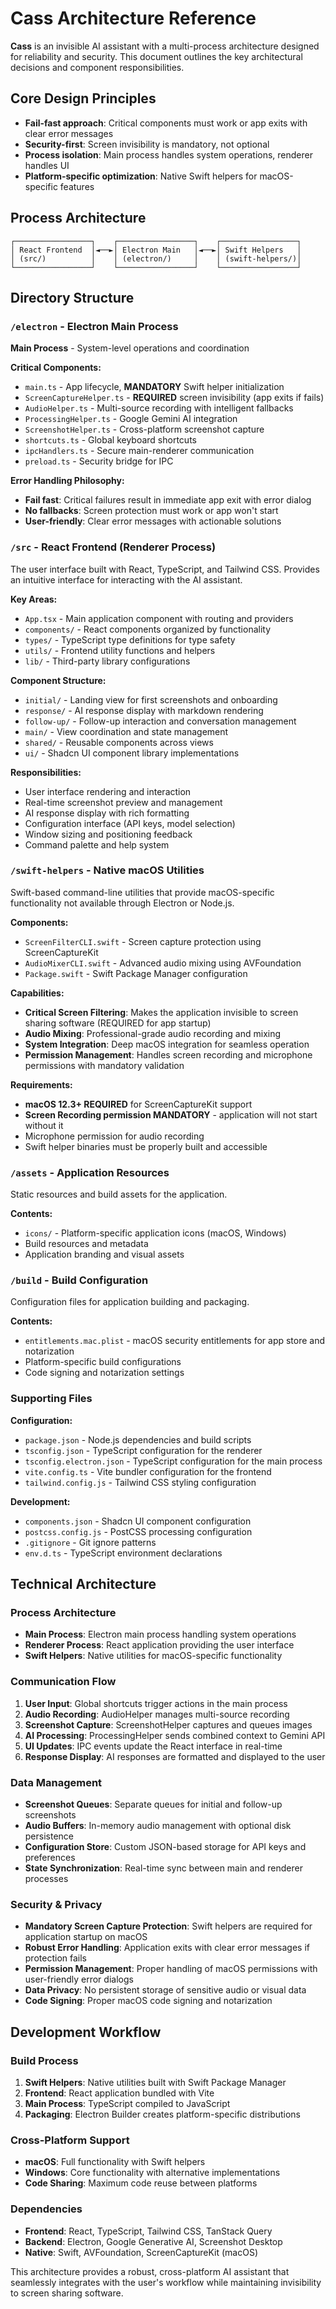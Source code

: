 # Cass Architecture Reference

**Cass** is an invisible AI assistant with a multi-process architecture designed for reliability and security. This document outlines the key architectural decisions and component responsibilities.

## Core Design Principles

- **Fail-fast approach**: Critical components must work or app exits with clear error messages
- **Security-first**: Screen invisibility is mandatory, not optional
- **Process isolation**: Main process handles system operations, renderer handles UI
- **Platform-specific optimization**: Native Swift helpers for macOS-specific features

## Process Architecture

```
┌─────────────────┐    ┌─────────────────┐    ┌─────────────────┐
│ React Frontend  │◄──►│ Electron Main   │◄──►│ Swift Helpers   │
│ (src/)          │    │ (electron/)     │    │ (swift-helpers/)│
└─────────────────┘    └─────────────────┘    └─────────────────┘
```

## Directory Structure

### `/electron` - Electron Main Process

**Main Process** - System-level operations and coordination

**Critical Components:**
- `main.ts` - App lifecycle, **MANDATORY** Swift helper initialization
- `ScreenCaptureHelper.ts` - **REQUIRED** screen invisibility (app exits if fails)
- `AudioHelper.ts` - Multi-source recording with intelligent fallbacks
- `ProcessingHelper.ts` - Google Gemini AI integration
- `ScreenshotHelper.ts` - Cross-platform screenshot capture
- `shortcuts.ts` - Global keyboard shortcuts
- `ipcHandlers.ts` - Secure main-renderer communication
- `preload.ts` - Security bridge for IPC

**Error Handling Philosophy:**
- **Fail fast**: Critical failures result in immediate app exit with error dialog
- **No fallbacks**: Screen protection must work or app won't start
- **User-friendly**: Clear error messages with actionable solutions

### `/src` - React Frontend (Renderer Process)

The user interface built with React, TypeScript, and Tailwind CSS. Provides an intuitive interface for interacting with the AI assistant.

**Key Areas:**

- `App.tsx` - Main application component with routing and providers
- `components/` - React components organized by functionality
- `types/` - TypeScript type definitions for type safety
- `utils/` - Frontend utility functions and helpers
- `lib/` - Third-party library configurations

**Component Structure:**

- `initial/` - Landing view for first screenshots and onboarding
- `response/` - AI response display with markdown rendering
- `follow-up/` - Follow-up interaction and conversation management
- `main/` - View coordination and state management
- `shared/` - Reusable components across views
- `ui/` - Shadcn UI component library implementations

**Responsibilities:**

- User interface rendering and interaction
- Real-time screenshot preview and management
- AI response display with rich formatting
- Configuration interface (API keys, model selection)
- Window sizing and positioning feedback
- Command palette and help system

### `/swift-helpers` - Native macOS Utilities

Swift-based command-line utilities that provide macOS-specific functionality not available through Electron or Node.js.

**Components:**

- `ScreenFilterCLI.swift` - Screen capture protection using ScreenCaptureKit
- `AudioMixerCLI.swift` - Advanced audio mixing using AVFoundation
- `Package.swift` - Swift Package Manager configuration

**Capabilities:**

- **Critical Screen Filtering**: Makes the application invisible to screen sharing software (REQUIRED for app startup)
- **Audio Mixing**: Professional-grade audio recording and mixing
- **System Integration**: Deep macOS integration for seamless operation
- **Permission Management**: Handles screen recording and microphone permissions with mandatory validation

**Requirements:**

- **macOS 12.3+ REQUIRED** for ScreenCaptureKit support
- **Screen Recording permission MANDATORY** - application will not start without it
- Microphone permission for audio recording
- Swift helper binaries must be properly built and accessible

### `/assets` - Application Resources

Static resources and build assets for the application.

**Contents:**

- `icons/` - Platform-specific application icons (macOS, Windows)
- Build resources and metadata
- Application branding and visual assets

### `/build` - Build Configuration

Configuration files for application building and packaging.

**Contents:**

- `entitlements.mac.plist` - macOS security entitlements for app store and notarization
- Platform-specific build configurations
- Code signing and notarization settings

### Supporting Files

**Configuration:**

- `package.json` - Node.js dependencies and build scripts
- `tsconfig.json` - TypeScript configuration for the renderer
- `tsconfig.electron.json` - TypeScript configuration for the main process
- `vite.config.ts` - Vite bundler configuration for the frontend
- `tailwind.config.js` - Tailwind CSS styling configuration

**Development:**

- `components.json` - Shadcn UI component configuration
- `postcss.config.js` - PostCSS processing configuration
- `.gitignore` - Git ignore patterns
- `env.d.ts` - TypeScript environment declarations

## Technical Architecture

### Process Architecture

- **Main Process**: Electron main process handling system operations
- **Renderer Process**: React application providing the user interface
- **Swift Helpers**: Native utilities for macOS-specific functionality

### Communication Flow

1. **User Input**: Global shortcuts trigger actions in the main process
2. **Audio Recording**: AudioHelper manages multi-source recording
3. **Screenshot Capture**: ScreenshotHelper captures and queues images
4. **AI Processing**: ProcessingHelper sends combined context to Gemini API
5. **UI Updates**: IPC events update the React interface in real-time
6. **Response Display**: AI responses are formatted and displayed to the user

### Data Management

- **Screenshot Queues**: Separate queues for initial and follow-up screenshots
- **Audio Buffers**: In-memory audio management with optional disk persistence
- **Configuration Store**: Custom JSON-based storage for API keys and preferences
- **State Synchronization**: Real-time sync between main and renderer processes

### Security & Privacy

- **Mandatory Screen Capture Protection**: Swift helpers are required for application startup on macOS
- **Robust Error Handling**: Application exits with clear error messages if protection fails
- **Permission Management**: Proper handling of macOS permissions with user-friendly error dialogs
- **Data Privacy**: No persistent storage of sensitive audio or visual data
- **Code Signing**: Proper macOS code signing and notarization

## Development Workflow

### Build Process

1. **Swift Helpers**: Native utilities built with Swift Package Manager
2. **Frontend**: React application bundled with Vite
3. **Main Process**: TypeScript compiled to JavaScript
4. **Packaging**: Electron Builder creates platform-specific distributions

### Cross-Platform Support

- **macOS**: Full functionality with Swift helpers
- **Windows**: Core functionality with alternative implementations
- **Code Sharing**: Maximum code reuse between platforms

### Dependencies

- **Frontend**: React, TypeScript, Tailwind CSS, TanStack Query
- **Backend**: Electron, Google Generative AI, Screenshot Desktop
- **Native**: Swift, AVFoundation, ScreenCaptureKit (macOS)

This architecture provides a robust, cross-platform AI assistant that seamlessly integrates with the user's workflow while maintaining invisibility to screen sharing software.
